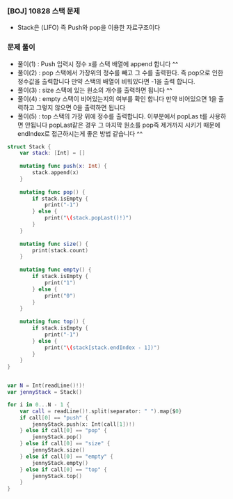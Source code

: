 ### [BOJ] 10828 스택 문제

- Stack은 (LIFO) 즉 Push와 pop을 이용한 자료구조이다



### 	문제 풀이

- 풀이(1) : Push 입력시 정수 x를 스택 배열에 append 합니다 ^^
- 풀이(2) : pop 스택에서 가장위의 정수를 빼고 그 수를 출력한다. 즉 pop으로 인한 정수값을 출력합니다 만약 스택의 배열이 비워있다면 -1을 출력 합니다.
- 풀이(3) : size 스택에 있는 원소의 개수를 출력하면 됩니다 ^^
- 풀이(4) : empty 스택이 비어있는지의 여부를 확인 합니다 만약 비어있으면 1을 출력하고 그렇지 않으면 0을 출력하면 됩니다
- 풀이(5) : top 스택의 가장 위에 정수를 출력합니다. 이부분에서 popLas t를 사용하면 안됩니다 popLast같은 경우 그 마지막 원소를 pop즉 제거까지 시키기 때문에 endIndex로 접근하시는게 좋은 방법 같습니다 ^^

```swift
struct Stack {
    var stack: [Int] = []
    
    mutating func push(x: Int) {
        stack.append(x)
    }
    
    mutating func pop() {
        if stack.isEmpty {
            print("-1")
        } else {
            print("\(stack.popLast()!)")
        }
    }
    
    mutating func size() {
        print(stack.count)
    }
    
    mutating func empty() {
        if stack.isEmpty {
            print("1")
        } else {
            print("0")
        }
    }
    
    mutating func top() {
        if stack.isEmpty {
            print("-1")
        } else {
            print("\(stack[stack.endIndex - 1])")
        }
    }
}


var N = Int(readLine()!)!
var jennyStack = Stack()

for i in 0...N - 1 {
    var call = readLine()!.split(separator: " ").map{$0}
    if call[0] == "push" {
        jennyStack.push(x: Int(call[1])!)
    } else if call[0] == "pop" {
        jennyStack.pop()
    } else if call[0] == "size" {
        jennyStack.size()
    } else if call[0] == "empty" {
        jennyStack.empty()
    } else if call[0] == "top" {
        jennyStack.top()
    }
}
```

